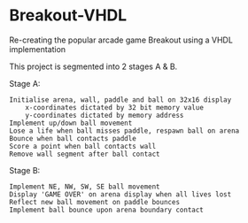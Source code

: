# Breakout-VHDL
Re-creating the popular arcade game Breakout using a VHDL implementation

This project is segmented into 2 stages A & B.

Stage A:

    Initialise arena, wall, paddle and ball on 32x16 display
        x-coordinates dictated by 32 bit memory value
        y-coordinates dictated by memory address
    Implement up/down ball movement
    Lose a life when ball misses paddle, respawn ball on arena
    Bounce when ball contacts paddle
    Score a point when ball contacts wall
    Remove wall segment after ball contact

Stage B:

    Implement NE, NW, SW, SE ball movement
    Display 'GAME OVER' on arena display when all lives lost
    Reflect new ball movement on paddle bounces
    Implement ball bounce upon arena boundary contact
